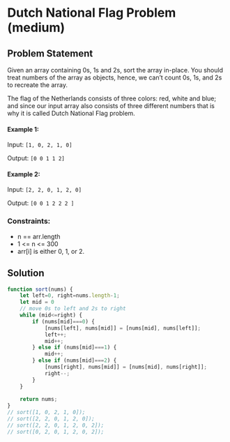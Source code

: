 # Dutch National Flag Problem (medium)

## Problem Statement
Given an array containing 0s, 1s and 2s, sort the array in-place. You should treat numbers of the array as objects, hence, we can’t count 0s, 1s, and 2s to recreate the array.

The flag of the Netherlands consists of three colors: red, white and blue; and since our input array also consists of three different numbers that is why it is called Dutch National Flag problem.

#### Example 1:
Input: `[1, 0, 2, 1, 0]`

Output: `[0 0 1 1 2]`

#### Example 2:
Input: `[2, 2, 0, 1, 2, 0]`

Output: `[0 0 1 2 2 2 ]`

### Constraints:
- n == arr.length
- 1 <= n <= 300
- arr[i] is either 0, 1, or 2.


## Solution

```javascript
function sort(nums) {
    let left=0, right=nums.length-1;
    let mid = 0
    // move 0s to left and 2s to right
    while (mid<=right) {
        if (nums[mid]===0) {
            [nums[left], nums[mid]] = [nums[mid], nums[left]];
            left++;
            mid++;
        } else if (nums[mid]===1) {
            mid++;
        } else if (nums[mid]===2) {
            [nums[right], nums[mid]] = [nums[mid], nums[right]];
            right--;
        }
    }
    
    return nums;
}
// sort([1, 0, 2, 1, 0]);
// sort([2, 2, 0, 1, 2, 0]);
// sort([2, 2, 0, 1, 2, 0, 2]);
// sort([0, 2, 0, 1, 2, 0, 2]);
```
